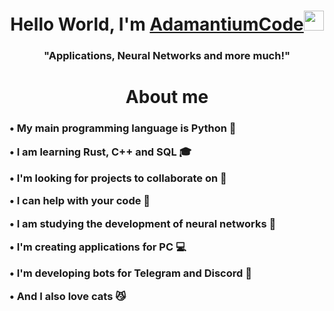 <h1 align="center">Hello World, I'm <a href="https://github.com/AdamantiumCode">AdamantiumCode</a><img src="https://github.com/blackcater/blackcater/raw/main/images/Hi.gif" height="32"/></h1>

<h3 align="center">"Applications, Neural Networks and more much!"</h3>

<h1 align="center">About me</h1>

<h3>

• My main programming language is Python :snake:

• I am learning Rust, C++ and SQL  :mortar_board:

• I'm looking for projects to collaborate on :busts_in_silhouette:

• I can help with your code :handshake:

• I am studying the development of neural networks :brain:

• I'm creating applications for PC :computer:

• I'm developing bots for Telegram and Discord :robot:

• And I also love cats :smirk_cat:
  
</h3>

